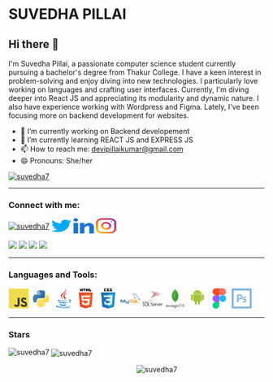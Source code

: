 # SUVEDHA PILLAI
## Hi there 👋
I'm Suvedha Pillai, a passionate computer science student currently pursuing a bachelor's degree from Thakur College. I have a keen interest in problem-solving and enjoy diving into new technologies. I particularly love working on languages and crafting user interfaces. Currently, I'm diving deeper into React JS and appreciating its modularity and dynamic nature. I also have experience working with Wordpress and Figma. Lately, I've been focusing more on backend development for websites.

- 🔭 I’m currently working on Backend developement 
- 🌱 I’m currently learning REACT JS and EXPRESS JS 
- 📫 How to reach me: devipillaikumar@gmail.com 
- 😄 Pronouns: She/her 

<p align="left"> <a href="https://github.com/ryo-ma/github-profile-trophy"><img src="https://github-profile-trophy.vercel.app/?username=suvedha7&theme=darkhub" alt="suvedha7" /></a> </p>

<hr/><h3 align="left">Connect with me:</h3>
<p align="left">
<a href="https://github.com/suvedha7" target="_blank"><img align="center" src="https://cdn.jsdelivr.net/npm/simple-icons@3.0.1/icons/github.svg" alt="suvedha7" height="50" width="40"/></a>
<a href="https://twitter.com/SuvedhaPillai" target="blank"><img align="center" src="https://raw.githubusercontent.com/teamedwardforever/Readme-Generator/71f25dd8b98329b168142a6b782a107b75eab178/svg/Social/twitter.svg" alt="SuvedhaPillai" height="30" width="40" /></a>
<a href="https://linkedin.com/in/www.linkedin.com/in/santhana-suvedha-pillai-3a3564268" target="blank"><img align="center" src="https://raw.githubusercontent.com/teamedwardforever/Readme-Generator/71f25dd8b98329b168142a6b782a107b75eab178/svg/Social/linked-in-alt.svg" alt="www.linkedin.com/in/santhana-suvedha-pillai-3a3564268" height="30" width="40" /></a>
<a href="https://instagram.com/suvedha_7" target="blank"><img align="center" src="https://raw.githubusercontent.com/teamedwardforever/Readme-Generator/71f25dd8b98329b168142a6b782a107b75eab178/svg/Social/instagram.svg" alt="suvedha_7" height="30" width="40" /></a></p>
<div> <a href="https://www.linkedin.com/in/www.linkedin.com/in/santhana-suvedha-pillai-3a3564268" target="_blank"><img src="https://img.shields.io/badge/LinkedIn-0077B5?style=for-the-badge&logo=linkedin&logoColor=white" target="_blank"></a>
<a href="https://github.com/suvedha7" target="_blank"><img src="https://img.shields.io/badge/GitHub-100000?style=for-the-badge&logo=github&logoColor=white" target="_blank"></a>
<a href="https://instagram.com/suvedha_7" target="_blank"><img src="https://img.shields.io/badge/Instagram-E4405F?style=for-the-badge&logo=instagram&logoColor=white" target="_blank"></a>
<a href="https://twitter.com/SuvedhaPillai" target="_blank"><img src="https://img.shields.io/badge/Twitter-1DA1F2?style=for-the-badge&logo=twitter&logoColor=white" target="_blank"></a>
</div>

<hr/>
<h3 align="left">Languages and Tools:</h3>
<p align="left">
<img src="https://raw.githubusercontent.com/teamedwardforever/Readme-Generator/71f25dd8b98329b168142a6b782a107b75eab178/svg/Skills/Languages/javascript-original.svg" alt="Javascript" width="40" height="40"/>
<img src="https://raw.githubusercontent.com/teamedwardforever/Readme-Generator/71f25dd8b98329b168142a6b782a107b75eab178/svg/Skills/Languages/python-original.svg" alt="Python" width="40" height="40"/>
<img src="https://raw.githubusercontent.com/teamedwardforever/Readme-Generator/71f25dd8b98329b168142a6b782a107b75eab178/svg/Skills/Languages/java-original.svg" alt="Java" width="40" height="40"/>
<img src="https://raw.githubusercontent.com/teamedwardforever/Readme-Generator/71f25dd8b98329b168142a6b782a107b75eab178/svg/Skills/Frontend/html5-original-wordmark.svg" alt="HTML" width="40" height="40"/>
<img src="https://raw.githubusercontent.com/teamedwardforever/Readme-Generator/71f25dd8b98329b168142a6b782a107b75eab178/svg/Skills/Frontend/css3-original-wordmark.svg" alt="Css" width="40" height="40"/>
<img src="https://raw.githubusercontent.com/teamedwardforever/Readme-Generator/71f25dd8b98329b168142a6b782a107b75eab178/svg/Skills/Database/mysql-original-wordmark.svg" alt="Mysql" width="40" height="40"/>
<img src="https://raw.githubusercontent.com/teamedwardforever/Readme-Generator/71f25dd8b98329b168142a6b782a107b75eab178/svg/Skills/Database/microsoft-sql-server-logo.svg" alt="Microsoft Sql Server" width="40" height="40"/>
<img src="https://raw.githubusercontent.com/teamedwardforever/Readme-Generator/71f25dd8b98329b168142a6b782a107b75eab178/svg/Skills/Database/mongodb-original-wordmark.svg" alt="Mongodb" width="40" height="40"/>
<img src="https://raw.githubusercontent.com/teamedwardforever/Readme-Generator/71f25dd8b98329b168142a6b782a107b75eab178/svg/Skills/Mobile/android-original-wordmark.svg" alt="Android" width="40" height="40"/>
<img src="https://raw.githubusercontent.com/teamedwardforever/Readme-Generator/71f25dd8b98329b168142a6b782a107b75eab178/svg/Skills/Software/figma-icon.svg" alt="Figma" width="40" height="40"/>
<img src="https://raw.githubusercontent.com/teamedwardforever/Readme-Generator/71f25dd8b98329b168142a6b782a107b75eab178/svg/Skills/Software/photoshop-line.svg" alt="Photoshop" width="40" height="40"/>
</p>

<hr/>
<h3 align="left">Stars</h3>
<img align="left" height="180em" src="https://github-readme-stats.vercel.app/api/top-langs/?username=suvedha7&layout=compact&theme=blue-green" alt=suvedha7 />

<p>&nbsp;<img align="center" height="180em" src="https://github-readme-stats.vercel.app/api?username=suvedha7&show_icons=true&locale=en&theme=blue-green" alt="suvedha7" /></p>
<center>
<p><img align="center" height="180em" src="https://github-readme-streak-stats.herokuapp.com/?user=suvedha7&theme=blue-green" alt="suvedha7" /></p>
</center>

